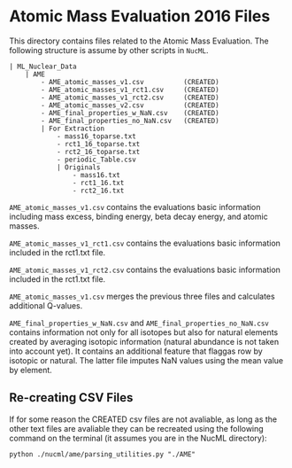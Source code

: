 # Atomic Mass Evaluation 2016 Files

This directory contains files related to the Atomic Mass Evaluation. The following structure is assume by other scripts in `NucML`.

```
| ML_Nuclear_Data
    | AME
	    - AME_atomic_masses_v1.csv          (CREATED)
	    - AME_atomic_masses_v1_rct1.csv     (CREATED)
	    - AME_atomic_masses_v1_rct2.csv     (CREATED)
	    - AME_atomic_masses_v2.csv          (CREATED)
	    - AME_final_properties_w_NaN.csv    (CREATED)
	    - AME_final_properties_no_NaN.csv   (CREATED)
        | For Extraction
            - mass16_toparse.txt
            - rct1_16_toparse.txt
            - rct2_16_toparse.txt
            - periodic_Table.csv
            | Originals
                - mass16.txt
                - rct1_16.txt
                - rct2_16.txt
```

`AME_atomic_masses_v1.csv` contains the evaluations basic information including mass excess, binding energy, beta decay energy, and atomic masses.

`AME_atomic_masses_v1_rct1.csv` contains the evaluations basic information included in the rct1.txt file.

`AME_atomic_masses_v1_rct2.csv` contains the evaluations basic information included in the rct1.txt file.

`AME_atomic_masses_v1.csv` merges the previous three files and calculates additional Q-values.

`AME_final_properties_w_NaN.csv` and `AME_final_properties_no_NaN.csv` contains information not only for all isotopes but also for natural elements created by averaging isotopic information (natural abundance is not taken into account yet). It contains an additional feature that flaggas row by isotopic or natural. The latter file imputes NaN values using the mean value by element.  

## Re-creating CSV Files
If for some reason the CREATED csv files are not avaliable, as long as the other text files are avaliable they can be recreated using the following command on the terminal (it assumes you are in the NucML directory):

<!-- `python -c "from Utilities import AME_parsing_utilities as ame; ame.get_all('./AME')"` -->

`python ./nucml/ame/parsing_utilities.py "./AME"`
